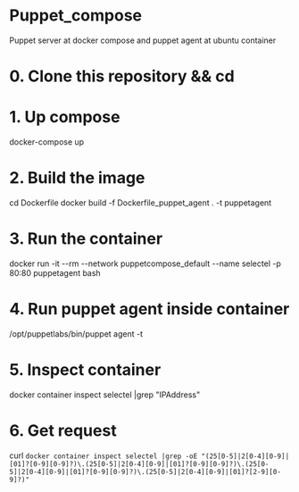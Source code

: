 # Puppet_compose
Puppet server at docker compose and puppet agent at ubuntu container

# 0. Clone this repository && cd 

# 1. Up compose
docker-compose up

# 2. Build the image 
cd Dockerfile 
docker build -f Dockerfile_puppet_agent . -t puppetagent

# 3. Run the container
docker run -it --rm --network puppetcompose_default --name selectel -p 80:80 puppetagent bash

# 4. Run puppet agent inside container
/opt/puppetlabs/bin/puppet agent -t

# 5. Inspect container
docker container inspect selectel |grep "IPAddress"

# 6. Get request
curl `docker container inspect selectel |grep -oE "(25[0-5]|2[0-4][0-9]|[01]?[0-9][0-9]?)\.(25[0-5]|2[0-4][0-9]|[01]?[0-9][0-9]?)\.(25[0-5]|2[0-4][0-9]|[01]?[0-9][0-9]?)\.(25[0-5]|2[0-4][0-9]|[01]?[2-9][0-9]?)"`

